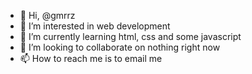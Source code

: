 - 👋 Hi, @gmrrz
- 👀 I’m interested in web development
- 🌱 I’m currently learning html, css and some javascript 
- 💞️ I’m looking to collaborate on nothing right now
- 📫 How to reach me is to email me

<!---
gmrrz/gmrrz is a ✨ special ✨ repository because its `README.md` (this file) appears on your GitHub profile.
You can click the Preview link to take a look at your changes.
--->
